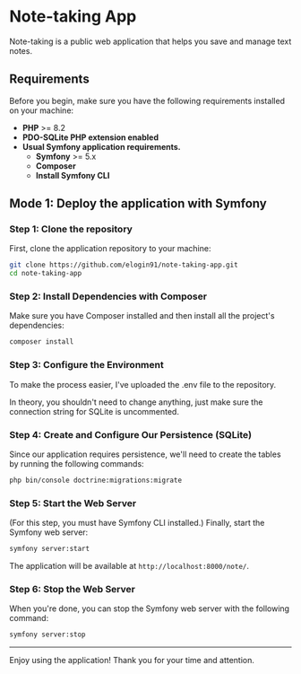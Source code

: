 # Note-taking App

Note-taking is a public web application that helps you save and manage text notes.

## Requirements

Before you begin, make sure you have the following requirements installed on your machine:

- **PHP** >= 8.2
- **PDO-SQLite PHP extension enabled**
- **Usual Symfony application requirements.**
  - **Symfony** >= 5.x
  - **Composer**
  - **Install Symfony CLI**

## Mode 1: Deploy the application with Symfony

### Step 1: Clone the repository

First, clone the application repository to your machine:

```bash
git clone https://github.com/elogin91/note-taking-app.git
cd note-taking-app
```

### Step 2: Install Dependencies with Composer

Make sure you have Composer installed and then install all the project's dependencies:

```bash
composer install
```

### Step 3: Configure the Environment

To make the process easier, I've uploaded the .env file to the repository.

In theory, you shouldn't need to change anything, just make sure the connection string for SQLite is uncommented.

### Step 4: Create and Configure Our Persistence (SQLite)

Since our application requires persistence, we'll need to create the tables by running the following commands:

```bash
php bin/console doctrine:migrations:migrate
```

### Step 5: Start the Web Server

(For this step, you must have Symfony CLI installed.)
Finally, start the Symfony web server:

```bash
symfony server:start
```

The application will be available at `http://localhost:8000/note/`.

### Step 6: Stop the Web Server

When you're done, you can stop the Symfony web server with the following command:

```bash
symfony server:stop
```

---

Enjoy using the application! Thank you for your time and attention.
